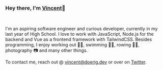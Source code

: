 ### Hey there, I'm [Vincent](https://doerig.dev)👋

<br />

I'm an aspiring software engineer and curious developer, currently in my last year of High School. I love to work with JavaScript, Node.js for the backend and Vue as a frontend framework with TailwindCSS. Besides programming, I enjoy working out 🤸‍♂️, swimming 🏊‍♂️, rowing 🚣‍♂️, photography 📷 and many other things.

To contact me, reach out @ vincent@doerig.dev or over on [Twitter](https://twitter.com/vincentdoerig).
